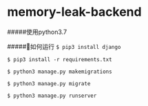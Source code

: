 # memory-leak-backend

#####使用python3.7

#####如何运行
`$ pip3 install django`

`$ pip3 install -r requirements.txt`

`$ python3 manage.py makemigrations`

`$ python3 manage.py migrate`

`$ python3 manage.py runserver`